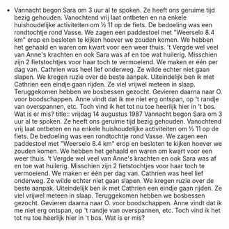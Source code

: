 - Vannacht begon Sara om 3 uur al te spoken. Ze heeft ons geruime tijd bezig gehouden. Vanochtend vrij laat ontbeten en na enkele huishoudelijke activiteiten om ½ 11 op de fiets. De bedoeling was een rondtochtje rond Vasse. We zagen een paddestoel met "Weerselo 8.4 km" erop en besloten te kijken hoever we zouden komen. We hebben het gehaald en waren om kwart voor een weer thuis. 't Vergde wel veel van Anne's krachten en ook Sara was af en toe wat huilerig. Misschien zijn 2 fietstochtjes voor haar toch te vermoeiend. We maken er één per dag van. Cathrien was heel lief onderweg. Ze wilde echter niet gaan slapen. We kregen ruzie over de beste aanpak. Uiteindelijk ben ik met Cathrien een eindje gaan rijden. Ze viel vrijwel meteen in slaap. Teruggekomen hebben we bosbessen gezocht. Gevieren daarna naar O. voor boodschappen. Anne vindt dat ik me niet erg ontspan, op 't randje van overspannen, etc. Toch vind ik het tot nu toe heerlijk hier in 't bos. Wat is er mis?
title:: vrijdag 14 augustus 1987
Vannacht begon Sara om 3 uur al te spoken. Ze heeft ons geruime tijd bezig gehouden. Vanochtend vrij laat ontbeten en na enkele huishoudelijke activiteiten om ½ 11 op de fiets. De bedoeling was een rondtochtje rond Vasse. We zagen een paddestoel met "Weerselo 8.4 km" erop en besloten te kijken hoever we zouden komen. We hebben het gehaald en waren om kwart voor een weer thuis. 't Vergde wel veel van Anne's krachten en ook Sara was af en toe wat huilerig. Misschien zijn 2 fietstochtjes voor haar toch te vermoeiend. We maken er één per dag van. Cathrien was heel lief onderweg. Ze wilde echter niet gaan slapen. We kregen ruzie over de beste aanpak. Uiteindelijk ben ik met Cathrien een eindje gaan rijden. Ze viel vrijwel meteen in slaap. Teruggekomen hebben we bosbessen gezocht. Gevieren daarna naar O. voor boodschappen. Anne vindt dat ik me niet erg ontspan, op 't randje van overspannen, etc. Toch vind ik het tot nu toe heerlijk hier in 't bos. Wat is er mis?
